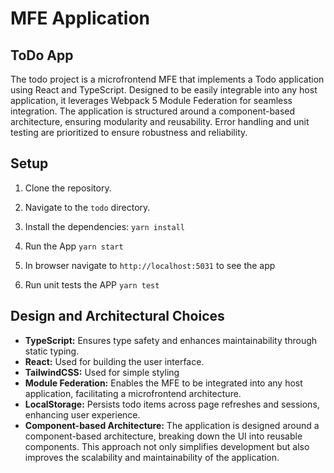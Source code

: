 # MFE Application

## ToDo App
The todo project is a microfrontend MFE that implements a Todo application using React and TypeScript. Designed to be easily integrable into any host application, it leverages Webpack 5 Module Federation for seamless integration. The application is structured around a component-based architecture, ensuring modularity and reusability. Error handling and unit testing are prioritized to ensure robustness and reliability.

## Setup
1. Clone the repository.
2. Navigate to the `todo` directory.
3. Install the dependencies:
   `yarn install`
4. Run the App
   `yarn start`
5. In browser navigate to `http://localhost:5031` to see the app

6. Run unit tests the APP
   `yarn test`


## Design and Architectural Choices
- **TypeScript:** Ensures type safety and enhances maintainability through static typing.
- **React:** Used for building the user interface.
- **TailwindCSS:** Used for simple styling
- **Module Federation:** Enables the MFE to be integrated into any host application, facilitating a microfrontend architecture.
- **LocalStorage:** Persists todo items across page refreshes and sessions, enhancing user experience.
- **Component-based Architecture:** The application is designed around a component-based architecture, breaking down the UI into reusable components. This approach not only simplifies development but also improves the scalability and maintainability of the application.
